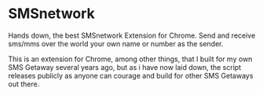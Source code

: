 # SMSnetwork
Hands down, the best SMSnetwork Extension for Chrome. Send and receive sms/mms over the world your own name or number as the sender.

This is an extension for Chrome, among other things, that I built for my own SMS Getaway several years ago, but as i have now laid down, the script releases publicly as anyone can courage and build for other SMS Getaways out there.

